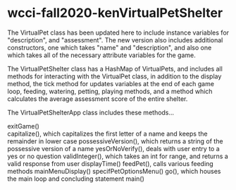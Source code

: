 # wcci-fall2020-kenVirtualPetShelter


The VirtualPet class has been updated here to include instance variables for "description", and "assessment". The new version also includes additional constructors, one which takes "name" and "description", and also one which takes all of the necessary attribute variables for the game.

The VirtualPetShelter class has a HashMap of VirtualPets, and includes all methods for interacting with the VirtualPet class, in addition to the display method, the tick method for updates variables at the end of each game loop, feeding, watering, petting, playing methods, and a method which calculates the average assessment score of the entire shelter.

The VirtualPetShelterApp class includes these methods...

exitGame()  
capitalize(), which capitalizes the first letter of a name and keeps the remainder in lower case
possessiveVersion(), which returns a string of the possessive version of a name
yesOrNoVerify(), deals with user entry to a yes or no question 
validInteger(), which takes an int for range, and returns a valid response from user
displayTime()
feedPet(), calls various feeding methods
mainMenuDisplay()
specifPetOptionsMenu()
go(), which houses the main loop and concluding statement
main()
